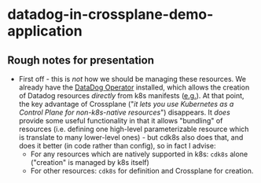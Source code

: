# datadog-in-crossplane-demo-application

## Rough notes for presentation

* First off - this is _not_ how we should be managing these resources. We already have the [DataDog Operator](https://docs.datadoghq.com/getting_started/containers/datadog_operator/) installed, which allows the creation of Datadog resources _directly_ from k8s manifests ([e.g.](https://github.legalzoom.com/engineering/authorization-service-deployment/blob/master/envs/prd/monitoring.yaml)). At that point, the key advantage of Crossplane ("_it lets you use Kubernetes as a Control Plane for non-k8s-native resources_") disappears. It _does_ provide some useful functionality in that it allows "bundling" of resources (i.e. defining one high-level parameterizable resource which is translate to many lower-level ones) - but cdk8s also does that, and does it better (in code rather than config), so in fact I advise:
  * For any resources which are natively supported in k8s: `cdk8s` alone ("creation" is managed by k8s itself)
  * For other resources: `cdk8s` for definition and Crossplane for creation.